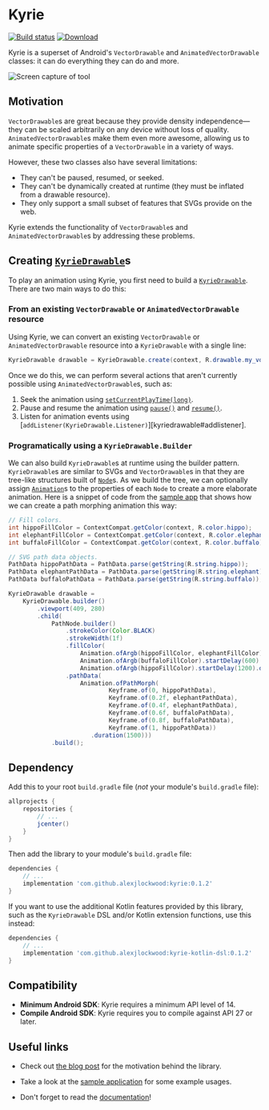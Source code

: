 # Kyrie

[![Build status][travis-badge]][travis-badge-url]
[![Download](https://api.bintray.com/packages/alexjlockwood/maven/kyrie/images/download.svg)](https://bintray.com/alexjlockwood/maven/kyrie/_latestVersion)

Kyrie is a superset of Android's `VectorDrawable` and `AnimatedVectorDrawable` classes: it can do everything they can do and more.

![Screen capture of tool](art/screencap.gif)

## Motivation

`VectorDrawable`s are great because they provide density independence—they can be scaled arbitrarily on any device without loss of quality. `AnimatedVectorDrawable`s make them even more awesome, allowing us to animate specific properties of a `VectorDrawable` in a variety of ways.

However, these two classes also have several limitations:

- They can't be paused, resumed, or seeked.
- They can't be dynamically created at runtime (they must be inflated from a drawable resource).
- They only support a small subset of features that SVGs provide on the web.

Kyrie extends the functionality of `VectorDrawable`s and `AnimatedVectorDrawable`s by addressing these problems.

## Creating [`KyrieDrawable`][kyriedrawable]s

To play an animation using Kyrie, you first need to build a [`KyrieDrawable`][kyriedrawable]. There are two main ways to do this:

### From an existing `VectorDrawable` or `AnimatedVectorDrawable` resource

Using Kyrie, we can convert an existing `VectorDrawable` or `AnimatedVectorDrawable` resource into a `KyrieDrawable` with a single line:

```java
KyrieDrawable drawable = KyrieDrawable.create(context, R.drawable.my_vd_or_avd);
```

Once we do this, we can perform several actions that aren't currently possible using `AnimatedVectorDrawable`s, such as:

1.  Seek the animation using [`setCurrentPlayTime(long)`][kyriedrawable#setcurrentplaytime].
2.  Pause and resume the animation using [`pause()`][kyriedrawable#pause] and [`resume()`][kyriedrawable#resume].
3.  Listen for animation events using [`addListener(KyrieDrawable.Listener)`][kyriedrawable#addlistener].

### Programatically using a `KyrieDrawable.Builder`

We can also build `KyrieDrawable`s at runtime using the builder pattern. `KyrieDrawable`s are similar to SVGs and `VectorDrawable`s in that they are tree-like structures built of [`Node`][node]s. As we build the tree, we can optionally assign [`Animation`][animation]s to the properties of each `Node` to create a more elaborate animation. Here is a snippet of code from the [sample app][pathmorphfragment] that shows how we can create a path morphing animation this way:

```java
// Fill colors.
int hippoFillColor = ContextCompat.getColor(context, R.color.hippo);
int elephantFillColor = ContextCompat.getColor(context, R.color.elephant);
int buffaloFillColor = ContextCompat.getColor(context, R.color.buffalo);

// SVG path data objects.
PathData hippoPathData = PathData.parse(getString(R.string.hippo));
PathData elephantPathData = PathData.parse(getString(R.string.elephant));
PathData buffaloPathData = PathData.parse(getString(R.string.buffalo));

KyrieDrawable drawable =
    KyrieDrawable.builder()
        .viewport(409, 280)
        .child(
            PathNode.builder()
                .strokeColor(Color.BLACK)
                .strokeWidth(1f)
                .fillColor(
                    Animation.ofArgb(hippoFillColor, elephantFillColor).duration(300),
                    Animation.ofArgb(buffaloFillColor).startDelay(600).duration(300),
                    Animation.ofArgb(hippoFillColor).startDelay(1200).duration(300))
                .pathData(
                    Animation.ofPathMorph(
                            Keyframe.of(0, hippoPathData),
                            Keyframe.of(0.2f, elephantPathData),
                            Keyframe.of(0.4f, elephantPathData),
                            Keyframe.of(0.6f, buffaloPathData),
                            Keyframe.of(0.8f, buffaloPathData),
                            Keyframe.of(1, hippoPathData))
                       .duration(1500)))
            .build();
```

## Dependency

Add this to your root `build.gradle` file (_not_ your module's `build.gradle` file):

```gradle
allprojects {
    repositories {
        // ...
        jcenter()
    }
}
```

Then add the library to your module's `build.gradle` file:

```gradle
dependencies {
    // ...
    implementation 'com.github.alexjlockwood:kyrie:0.1.2'
}
```

If you want to use the additional Kotlin features provided by this library, such as the `KyrieDrawable` DSL and/or Kotlin extension functions, use this instead:

```gradle
dependencies {
    // ...
    implementation 'com.github.alexjlockwood:kyrie-kotlin-dsl:0.1.2'
}
```

## Compatibility

- **Minimum Android SDK**: Kyrie requires a minimum API level of 14.
- **Compile Android SDK**: Kyrie requires you to compile against API 27 or later.

## Useful links

- Check out [the blog post](https://www.androiddesignpatterns.com/2018/03/introducing-kyrie-animated-vector-drawables.html) for the motivation behind the library.
- Take a look at the [sample application](https://github.com/alexjlockwood/kyrie/tree/master/sample) for some example usages.
- Don't forget to read the [documentation](https://alexjlockwood.github.io/kyrie)!

  [travis-badge]: https://travis-ci.org/alexjlockwood/kyrie.svg?branch=master
  [travis-badge-url]: https://travis-ci.org/alexjlockwood/kyrie
  [kyriedrawable]: https://alexjlockwood.github.io/kyrie/com/github/alexjlockwood/kyrie/KyrieDrawable.html
  [node]: https://alexjlockwood.github.io/kyrie/com/github/alexjlockwood/kyrie/Node.html
  [animation]: https://alexjlockwood.github.io/kyrie/com/github/alexjlockwood/kyrie/Animation.html
  [pathmorphfragment]: https://github.com/alexjlockwood/kyrie/blob/master/sample/src/main/java/com/example/kyrie/PathMorphFragment.java
  [kyriedrawable#setcurrentplaytime]: https://alexjlockwood.github.io/kyrie/com/github/alexjlockwood/kyrie/KyrieDrawable.html#setCurrentPlayTime-long-
  [kyriedrawable#pause]: https://alexjlockwood.github.io/kyrie/com/github/alexjlockwood/kyrie/KyrieDrawable.html#pause--
  [kyriedrawable#resume]: https://alexjlockwood.github.io/kyrie/com/github/alexjlockwood/kyrie/KyrieDrawable.html#resume--
